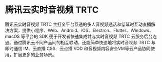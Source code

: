 # 腾讯云实时音视频 TRTC

<!-- markdownlint-disable-next-line -->
腾讯云实时音视频 TRTC 主打全平台互通的多人音视频通话和低延时互动直播解决方案，提供小程序、Web、Android、iOS、Electron、Flutter、Windows、macOS 等平台的 SDK 便于开发者快速集成并与实时音视频 TRTC 云服务后台连通。通过腾讯云不同产品间的相互联动，还能简单快速地将实时音视频 TRTC 与即时通信 IM、云直播 CSS、云点播 VOD 和音视频内容安全VM等云产品协同使用，扩展更多的业务场景。
